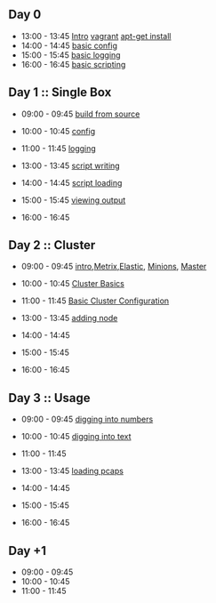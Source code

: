 
## Day 0

 * 13:00 - 13:45 [Intro]() [vagrant]() [apt-get install]()
 * 14:00 - 14:45 [basic config]()
 * 15:00 - 15:45 [basic logging]()
 * 16:00 - 16:45 [basic scripting]()

## Day 1 :: Single Box

 * 09:00 - 09:45 [build from source](/bro/day_1/BuildFromSource.md)
 * 10:00 - 10:45 [config]()
 * 11:00 - 11:45 [logging]()


 * 13:00 - 13:45 [script writing]()
 * 14:00 - 14:45 [script loading]()
 * 15:00 - 15:45 [viewing output]()
 * 16:00 - 16:45


## Day 2 :: Cluster

* 09:00 - 09:45 [intro](/bro/day_2/README.md),[Metrix](/bro/day_2/SetUpMetrics.md),[Elastic](/bro/day_2/SetUpElastic.md), [Minions](/bro/day_2/SetUpMinions.md), [Master](/bro/day_2/SetUpMaster.md)
* 10:00 - 10:45 [Cluster Basics](/bro/day_2/ClusterBasics.md)
* 11:00 - 11:45 [Basic Cluster Configuration](/bro/day_2/ClusterConf.md)


* 13:00 - 13:45 [adding node]()
* 14:00 - 14:45
* 15:00 - 15:45
* 16:00 - 16:45


## Day 3 :: Usage

* 09:00 - 09:45 [digging into numbers]()
* 10:00 - 10:45 [digging into text]()
* 11:00 - 11:45 []()


* 13:00 - 13:45 [loading pcaps]()
* 14:00 - 14:45
* 15:00 - 15:45
* 16:00 - 16:45

## Day +1

* 09:00 - 09:45 []()
* 10:00 - 10:45[]()
* 11:00 - 11:45[]()
